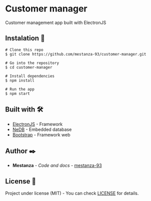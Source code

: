 # Customer manager

Customer management app built with ElectronJS


## Instalation 🔧

```
# Clone this repo
$ git clone https://github.com/mestanza-93/customer-manager.git

# Go into the repository
$ cd customer-manager

# Install dependencies
$ npm install

# Run the app
$ npm start
```


## Built with 🛠️

* [ElectronJS](https://electronjs.org/) - Framework
* [NeDB](https://github.com/louischatriot/nedb) - Embedded database
* [Bootstrap](https://getbootstrap.com/docs/4.4/getting-started/introduction/) - Framework web


## Author ✒️

* **Mestanza** - *Code and docs* - [mestanza-93](https://github.com/mestanza-93)
 

## License 📄

Project under license (MIT) - You can check [LICENSE](LICENSE) for details.
